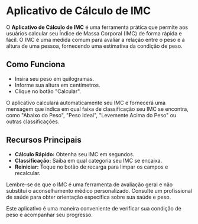 # Aplicativo de Cálculo de IMC

O **Aplicativo de Cálculo de IMC** é uma ferramenta prática que permite aos usuários calcular seu Índice de Massa Corporal (IMC) de forma rápida e fácil. O IMC é uma medida comum para avaliar a relação entre o peso e a altura de uma pessoa, fornecendo uma estimativa da condição de peso.

## Como Funciona

- Insira seu peso em quilogramas.
- Informe sua altura em centímetros.
- Clique no botão "Calcular".

O aplicativo calculará automaticamente seu IMC e fornecerá uma mensagem que indica em qual faixa de classificação seu IMC se encontra, como "Abaixo do Peso", "Peso Ideal", "Levemente Acima do Peso" ou outras classificações.

## Recursos Principais

- **Cálculo Rápido:** Obtenha seu IMC em segundos.
- **Classificação:** Saiba em qual categoria seu IMC se encaixa.
- **Reiniciar:** Toque no botão de recarga para limpar os campos e recalcular.

Lembre-se de que o IMC é uma ferramenta de avaliação geral e não substitui o aconselhamento médico personalizado. Consulte um profissional de saúde para obter orientação específica sobre sua saúde e peso.

Este aplicativo é uma maneira conveniente de verificar sua condição de peso e acompanhar seu progresso.
